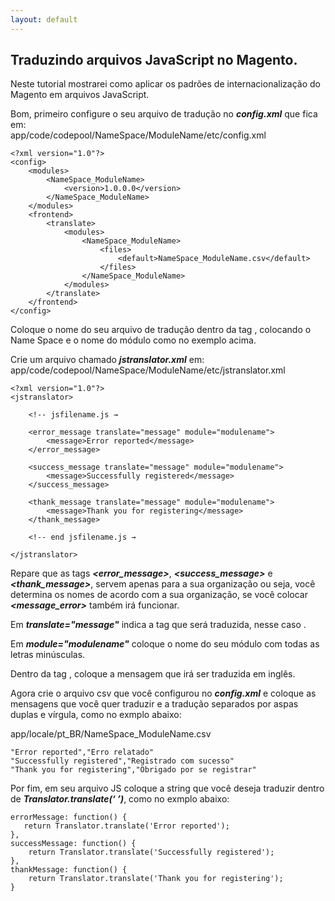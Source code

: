 ```yaml
---
layout: default
---
```


## Traduzindo arquivos JavaScript no Magento.

Neste tutorial mostrarei como aplicar os padrões de internacionalização do Magento em arquivos JavaScript.

Bom, primeiro configure o seu arquivo de tradução no **_config.xml_** que fica em:  
app/code/codepool/NameSpace/ModuleName/etc/config.xml

```
<?xml version="1.0"?>
<config>
    <modules>
        <NameSpace_ModuleName>
            <version>1.0.0.0</version>
        </NameSpace_ModuleName>
    </modules>
    <frontend>
        <translate>
            <modules>
                <NameSpace_ModuleName>
                    <files>
                        <default>NameSpace_ModuleName.csv</default>
                    </files>
                </NameSpace_ModuleName>
            </modules>
        </translate>
    </frontend>
</config>
```
Coloque o nome do seu arquivo de tradução dentro da tag **_<default>_**, colocando o Name Space e o nome do módulo como no exemplo acima.


Crie um arquivo chamado **_jstranslator.xml_** em:
app/code/codepool/NameSpace/ModuleName/etc/jstranslator.xml
```
<?xml version="1.0"?>
<jstranslator>

    <!-- jsfilename.js →

    <error_message translate="message" module="modulename">
        <message>Error reported</message>
    </error_message>

    <success_message translate="message" module="modulename">
        <message>Successfully registered</message>
    </success_message>

    <thank_message translate="message" module="modulename">
        <message>Thank you for registering</message>
    </thank_message>

    <!-- end jsfilename.js →

</jstranslator>
```
Repare que as tags **_<error_message>_**, **_<success_message>_** e **_<thank_message>_**, servem apenas para a sua organização ou seja, você determina os nomes de acordo com a sua organização, se você colocar **_<message_error>_** também irá funcionar.

Em **_translate="message"_** indica a tag que será traduzida, nesse caso <message>.

Em **_module="modulename"_** coloque o nome do seu módulo com todas as letras minúsculas.

Dentro da tag **_<message>_**, coloque a mensagem que irá ser traduzida em inglês.


Agora crie o arquivo csv que você configurou no **_config.xml_** e coloque as mensagens que você quer traduzir e a tradução separados por aspas duplas e vírgula, como no exmplo abaixo:

app/locale/pt_BR/NameSpace_ModuleName.csv
```
"Error reported","Erro relatado"
"Successfully registered","Registrado com sucesso"
"Thank you for registering","Obrigado por se registrar"
```

Por fim, em seu arquivo JS coloque a string que você deseja traduzir dentro de **_Translator.translate(‘ ’)_**, como no exmplo abaixo:

```
errorMessage: function() {
   return Translator.translate('Error reported');
},
successMessage: function() {
    return Translator.translate('Successfully registered');
},
thankMessage: function() {
    return Translator.translate('Thank you for registering');
}
```
